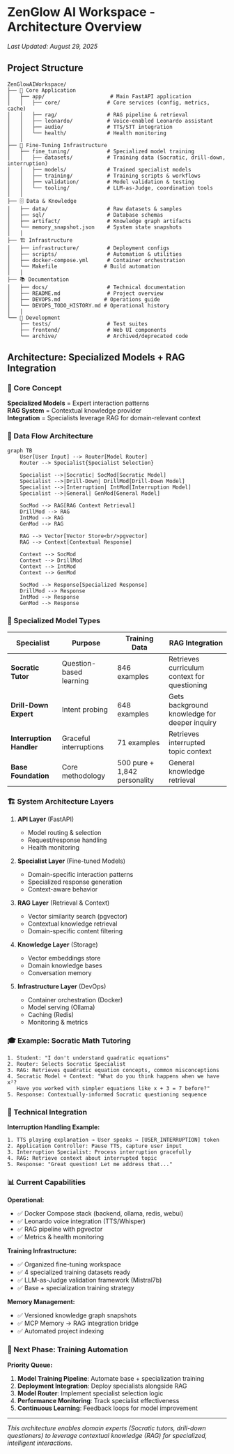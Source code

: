 # ZenGlow AI Workspace - Architecture Overview
*Last Updated: August 29, 2025*

## Project Structure

```
ZenGlowAIWorkspace/
├── 🎯 Core Application
│   ├── app/                     # Main FastAPI application
│   │   ├── core/               # Core services (config, metrics, cache)
│   │   ├── rag/                # RAG pipeline & retrieval
│   │   ├── leonardo/           # Voice-enabled Leonardo assistant
│   │   ├── audio/              # TTS/STT integration
│   │   └── health/             # Health monitoring
│   │
├── 🧠 Fine-Tuning Infrastructure
│   ├── fine_tuning/            # Specialized model training
│   │   ├── datasets/           # Training data (Socratic, drill-down, interruption)
│   │   ├── models/             # Trained specialist models
│   │   ├── training/           # Training scripts & workflows
│   │   ├── validation/         # Model validation & testing
│   │   └── tooling/            # LLM-as-Judge, coordination tools
│   │
├── 🗄️ Data & Knowledge
│   ├── data/                   # Raw datasets & samples
│   ├── sql/                    # Database schemas
│   ├── artifact/               # Knowledge graph artifacts
│   └── memory_snapshot.json    # System state snapshots
│   │
├── 🏗️ Infrastructure
│   ├── infrastructure/         # Deployment configs
│   ├── scripts/                # Automation & utilities
│   ├── docker-compose.yml      # Container orchestration
│   └── Makefile               # Build automation
│   │
├── 📚 Documentation
│   ├── docs/                   # Technical documentation
│   ├── README.md               # Project overview
│   ├── DEVOPS.md              # Operations guide
│   └── DEVOPS_TODO_HISTORY.md # Operational history
│   │
└── 🧪 Development
    ├── tests/                  # Test suites
    ├── frontend/               # Web UI components
    └── archive/                # Archived/deprecated code
```

## Architecture: Specialized Models + RAG Integration

### 🎯 Core Concept

**Specialized Models** = Expert interaction patterns  
**RAG System** = Contextual knowledge provider  
**Integration** = Specialists leverage RAG for domain-relevant context

### 🔄 Data Flow Architecture

```mermaid
graph TB
    User[User Input] --> Router[Model Router]
    Router --> Specialist{Specialist Selection}
    
    Specialist -->|Socratic| SocMod[Socratic Model]
    Specialist -->|Drill-Down| DrillMod[Drill-Down Model]
    Specialist -->|Interruption| IntMod[Interruption Model]
    Specialist -->|General| GenMod[General Model]
    
    SocMod --> RAG[RAG Context Retrieval]
    DrillMod --> RAG
    IntMod --> RAG
    GenMod --> RAG
    
    RAG --> Vector[Vector Store<br/>pgvector]
    RAG --> Context[Contextual Response]
    
    Context --> SocMod
    Context --> DrillMod
    Context --> IntMod
    Context --> GenMod
    
    SocMod --> Response[Specialized Response]
    DrillMod --> Response
    IntMod --> Response
    GenMod --> Response
```

### 🧠 Specialized Model Types

| Specialist | Purpose | Training Data | RAG Integration |
|------------|---------|---------------|-----------------|
| **Socratic Tutor** | Question-based learning | 846 examples | Retrieves curriculum context for questioning |
| **Drill-Down Expert** | Intent probing | 648 examples | Gets background knowledge for deeper inquiry |
| **Interruption Handler** | Graceful interruptions | 71 examples | Retrieves interrupted topic context |
| **Base Foundation** | Core methodology | 500 pure + 1,842 personality | General knowledge retrieval |

### 🏗️ System Architecture Layers

1. **API Layer** (FastAPI)
   - Model routing & selection
   - Request/response handling
   - Health monitoring

2. **Specialist Layer** (Fine-tuned Models)
   - Domain-specific interaction patterns
   - Specialized response generation
   - Context-aware behavior

3. **RAG Layer** (Retrieval & Context)
   - Vector similarity search (pgvector)
   - Contextual knowledge retrieval
   - Domain-specific content filtering

4. **Knowledge Layer** (Storage)
   - Vector embeddings store
   - Domain knowledge bases
   - Conversation memory

5. **Infrastructure Layer** (DevOps)
   - Container orchestration (Docker)
   - Model serving (Ollama)
   - Caching (Redis)
   - Monitoring & metrics

### 🎓 Example: Socratic Math Tutoring

```
1. Student: "I don't understand quadratic equations"
2. Router: Selects Socratic Specialist
3. RAG: Retrieves quadratic equation concepts, common misconceptions
4. Socratic Model + Context: "What do you think happens when we have x²? 
   Have you worked with simpler equations like x + 3 = 7 before?"
5. Response: Contextually-informed Socratic questioning sequence
```

### 🔧 Technical Integration

**Interruption Handling Example:**
```
1. TTS playing explanation → User speaks → [USER_INTERRUPTION] token
2. Application Controller: Pause TTS, capture user input
3. Interruption Specialist: Process interruption gracefully
4. RAG: Retrieve context about interrupted topic
5. Response: "Great question! Let me address that..."
```

### 📊 Current Capabilities

**Operational:**
- ✅ Docker Compose stack (backend, ollama, redis, webui)
- ✅ Leonardo voice integration (TTS/Whisper)
- ✅ RAG pipeline with pgvector
- ✅ Metrics & health monitoring

**Training Infrastructure:**
- ✅ Organized fine-tuning workspace
- ✅ 4 specialized training datasets ready
- ✅ LLM-as-Judge validation framework (Mistral7b)
- ✅ Base + specialization training strategy

**Memory Management:**
- ✅ Versioned knowledge graph snapshots
- ✅ MCP Memory → RAG integration bridge
- ✅ Automated project indexing

### 🚀 Next Phase: Training Automation

**Priority Queue:**
1. **Model Training Pipeline**: Automate base + specialization training
2. **Deployment Integration**: Deploy specialists alongside RAG
3. **Model Router**: Implement specialist selection logic
4. **Performance Monitoring**: Track specialist effectiveness
5. **Continuous Learning**: Feedback loops for model improvement

---

*This architecture enables domain experts (Socratic tutors, drill-down questioners) to leverage contextual knowledge (RAG) for specialized, intelligent interactions.*
